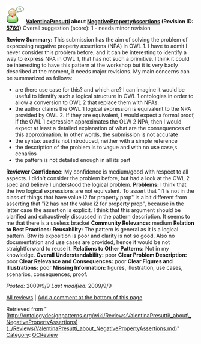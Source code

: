 [![](../images/thumb/2/29/Reviewer.png/48px-Reviewer.png)](../Image/Reviewer.png.md "Reviewer.png")
__[ValentinaPresutti](../User/ValentinaPresutti.md "User:ValentinaPresutti") about [NegativePropertyAssertions](../Submissions/NegativePropertyAssertions.md "Submissions:NegativePropertyAssertions") (Revision ID: [5769](../Submissions/NegativePropertyAssertions@oldid=5769.md "http://ontologydesignpatterns.org/wiki/Submissions:NegativePropertyAssertions?oldid=5769"))__
Overall suggestion (score): 1 - needs minor revision




 __Review Summary:__ This submission has the aim of solving the problem of expressing negative property assertions (NPA) in OWL 1. I have to admit I never consider this problem before, and it can be interesting to identify a way to express NPA in OWL 1, that has not such a primitive. 
I think it could be interesting to have this pattern at the workshop but it is very badly described at the moment, it needs major revisions.
My main concerns can be summarized as follows: 



* are there use case for this? and which are? I can imagine it would be useful to identify such a logical structure in OWL 1 ontologies in order to allow a conversion to OWL 2 that replace them with NPAs.
* the author claims the OWL 1 logical expression is equivalent to the NPA provided by OWL 2. If they are equivalent, I would expect a formal proof, if the OWL 1 expression approximates the OLW 2 NPA, then I would expect at least a detailed explanation of what are the consequences of this approximation. In other words, the submission is not accurate
* the syntax used is not introduced, neither with a simple reference
* the description of the problem is to vague and with no use case,s cenarios
* the pattern is not detailed enough in all its part


__Reviewer Confidence:__ My confidence is medium/good with respect to all aspects. I didn't consider the problem before, but had a look at the OWL 2 spec and believe I understood the logical problem.
__Problems:__ I think that the two logical expressions are not equivalent. To assert that "i1 is not in the class of things that have value i2 for property prop" is a bit different from asserting that "i2 has not the value i2 for property prop", because in the latter case the assertion is explicit. I think that this argument should be clarified and exhaustively discussed in the pattern description. 
It seems to me that there is a useless bracket
__Community Relevance:__ medium
__Relation to Best Practices:__ 
__Reusability:__ The pattern is general as it is a logical pattern. Btw its exposition is poor and clarity is not so good. Also no documentation and use cases are provided, hence it would be not straightforward to reuse it.
__Relations to Other Patterns:__ Not in my knowledge.
__Overall Understandability:__ poor
__Clear Problem Description:__ poor
__Clear Relevance and Consequences:__ poor
__Clear Figures and Illustrations:__ poor
__Missing Information:__ figures, illustration, use cases, scenarios, consequences, proof.

_Posted:_ 2009/9/9 _Last modified:_ 2009/9/9



[All reviews](../Reviews/Main.md "Reviews:Main") | [Add a comment at the bottom of this page](index.php@title=Odp%253AAdd_comment&target=../Reviews/ValentinaPresutti_about_NegativePropertyAssertions.md#New_comment "http://ontologydesignpatterns.org/wiki/index.php?title=Odp:Add_comment&target=Reviews:ValentinaPresutti_about_NegativePropertyAssertions#New_comment")


Retrieved from "[http://ontologydesignpatterns.org/wiki/Reviews:ValentinaPresutti\_about\_NegativePropertyAssertions](../Reviews/ValentinaPresutti_about_NegativePropertyAssertions.md)"
 [Category](http://ontologydesignpatterns.org/wiki/Special:Categories "Special:Categories"): [QCReview](../Category/QCReview.md "Category:QCReview")